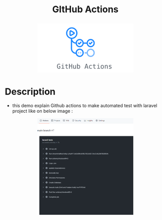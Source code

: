# <p align="center">GItHub Actions</p>

<p align="center">
    <img src="https://raw.githubusercontent.com/EmadMohDev/github_action/main/images/github_actions.png" alt="github actions" width="300px">
</p>


# Description

- this demo explain Github actions to make automated test with laravel project like on below image :


<p align="center">
    <img src="https://raw.githubusercontent.com/EmadMohDev/github_action/main/images/github_demo.PNG" alt="github actions demo" width="300px">
</p>


